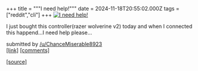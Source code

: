 +++
title = """I need help!"""
date = 2024-11-18T20:55:02.000Z
tags = ["reddit","cli"]
+++
[![I need help!](https://external-preview.redd.it/ejUwZWh0ZDI0cTFlMTKAULL3lttOqotfxUq2B-w0WDJdigH-86QaJwfbQe4t.png?width=640&crop=smart&auto=webp&s=7caa9c012d2fa74926609ebe0babc565383779d5 "I need help!")](https://www.reddit.com/r/commandline/comments/1gufa0z/i_need_help/)

I just bought this controller(razer wolverine v2) today and when I connected this happend…I need help please…

submitted by [/u/ChanceMiserable8923](https://www.reddit.com/user/ChanceMiserable8923)  
[\[link\]](https://v.redd.it/giwdz2r24q1e1) [\[comments\]](https://www.reddit.com/r/commandline/comments/1gufa0z/i_need_help/)

[[source]](https://www.reddit.com/r/commandline/comments/1gufa0z/i_need_help/)
